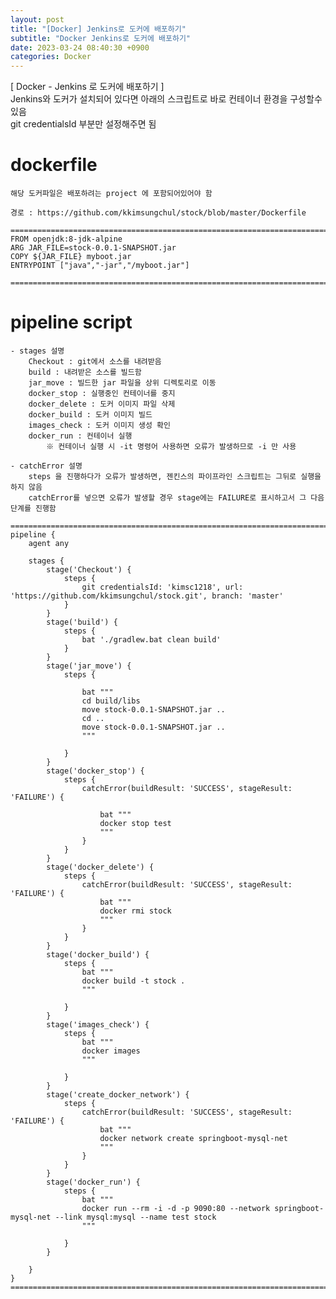 ```yaml
---  
layout: post  
title: "[Docker] Jenkins로 도커에 배포하기"  
subtitle: "Docker Jenkins로 도커에 배포하기"  
date: 2023-03-24 08:40:30 +0900  
categories: Docker  
---  
```

[ Docker - Jenkins 로 도커에 배포하기 ]   
	Jenkins와 도커가 설치되어 있다면 아래의 스크립트로 바로 컨테이너 환경을 구성할수 있음  
	git credentialsId 부분만 설정해주면 됨  
  
# dockerfile  
	해당 도커파일은 배포하려는 project 에 포함되어있어야 함  
	  
	경로 : https://github.com/kkimsungchul/stock/blob/master/Dockerfile  
	  
	======================================================================================================  
	FROM openjdk:8-jdk-alpine  
	ARG JAR_FILE=stock-0.0.1-SNAPSHOT.jar  
	COPY ${JAR_FILE} myboot.jar  
	ENTRYPOINT ["java","-jar","/myboot.jar"]  
  
	======================================================================================================  
  
  
# pipeline script  
	  
	- stages 설명  
		Checkout : git에서 소스를 내려받음  
		build : 내려받은 소스를 빌드함  
		jar_move : 빌드한 jar 파일을 상위 디렉토리로 이동  
		docker_stop : 실행중인 컨테이너를 중지  
		docker_delete : 도커 이미지 파일 삭제  
		docker_build : 도커 이미지 빌드  
		images_check : 도커 이미지 생성 확인  
		docker_run : 컨테이너 실행  
			※ 컨테이너 실행 시 -it 명령어 사용하면 오류가 발생하므로 -i 만 사용  
	  
	- catchError 설명  
		steps 을 진행하다가 오류가 발생하면, 젠킨스의 파이프라인 스크립트는 그뒤로 실행을 하지 않음  
		catchError를 넣으면 오류가 발생할 경우 stage에는 FAILURE로 표시하고서 그 다음단계를 진행함  
  
	======================================================================================================  
	pipeline {  
		agent any  
  
		stages {  
			stage('Checkout') {  
				steps {  
					git credentialsId: 'kimsc1218', url: 'https://github.com/kkimsungchul/stock.git', branch: 'master'  
				}  
			}	  
			stage('build') {  
				steps {  
					bat './gradlew.bat clean build'  
				}  
			}  
			stage('jar_move') {  
				steps {  
  
					bat """  
					cd build/libs   
					move stock-0.0.1-SNAPSHOT.jar ..  
					cd ..  
					move stock-0.0.1-SNAPSHOT.jar ..  
					"""  
					  
				}  
			}  
			stage('docker_stop') {  
				steps {  
					catchError(buildResult: 'SUCCESS', stageResult: 'FAILURE') {  
  
						bat """  
						docker stop test  
						"""  
					}					  
				}  
			}  
			stage('docker_delete') {  
				steps {  
					catchError(buildResult: 'SUCCESS', stageResult: 'FAILURE') {  
						bat """  
						docker rmi stock  
						"""  
					}	  
				}  
			}  
			stage('docker_build') {  
				steps {  
					bat """  
					docker build -t stock .  
					"""  
					  
				}  
			}  
			stage('images_check') {  
				steps {  
					bat """  
					docker images  
					"""  
					  
				}  
			}  
			stage('create_docker_network') {  
				steps {  
					catchError(buildResult: 'SUCCESS', stageResult: 'FAILURE') {  
						bat """  
						docker network create springboot-mysql-net  
						"""  
					}	  
				}  
			}			  
			stage('docker_run') {  
				steps {  
					bat """  
					docker run --rm -i -d -p 9090:80 --network springboot-mysql-net --link mysql:mysql --name test stock  
					"""  
					  
				}  
			}				  
			  
		}  
	}  
	======================================================================================================  
  
                                                                                                                                                                                                                                                                                                                                                                                                                                                                                                                                                                                                                                                                                                                                                                                                                                                                                                                                                                                                                                                                                                                                                                                                                                                                                                                                                                                                                                                                                                                                                                                                                                                                                                                                                                                                                                                                                                                                                                                                                                                                                                                                                                                                                                                                                                                                                                                                                                                                                                                                                                                                                                                                                                                                                                                                                                                                                                                                                
